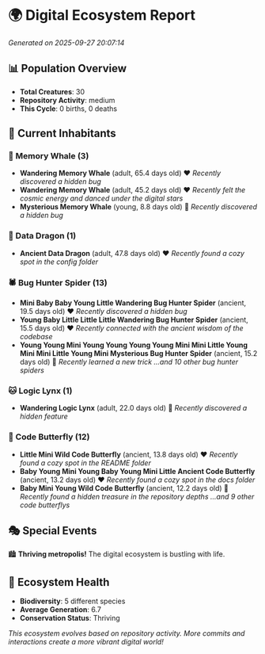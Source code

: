 # 🌍 Digital Ecosystem Report
*Generated on 2025-09-27 20:07:14*

## 📊 Population Overview
- **Total Creatures**: 30
- **Repository Activity**: medium
- **This Cycle**: 0 births, 0 deaths

## 👥 Current Inhabitants

### 🐋 Memory Whale (3)
- **Wandering Memory Whale** (adult, 65.4 days old) ❤️
  *Recently discovered a hidden bug*
- **Wandering Memory Whale** (adult, 45.2 days old) ❤️
  *Recently felt the cosmic energy and danced under the digital stars*
- **Mysterious Memory Whale** (young, 8.8 days old) 💚
  *Recently discovered a hidden bug*

### 🐉 Data Dragon (1)
- **Ancient Data Dragon** (adult, 47.8 days old) ❤️
  *Recently found a cozy spot in the config folder*

### 🕷️ Bug Hunter Spider (13)
- **Mini Baby Baby Young Little Wandering Bug Hunter Spider** (ancient, 19.5 days old) ❤️
  *Recently discovered a hidden bug*
- **Young Baby Little Little Little Wandering Bug Hunter Spider** (ancient, 15.5 days old) ❤️
  *Recently connected with the ancient wisdom of the codebase*
- **Young Young Mini Young Young Young Young Mini Mini Little Young Mini Mini Little Young Mini Mysterious Bug Hunter Spider** (ancient, 15.2 days old) 💛
  *Recently learned a new trick*
  *...and 10 other bug hunter spiders*

### 🐱 Logic Lynx (1)
- **Wandering Logic Lynx** (adult, 22.0 days old) 💚
  *Recently discovered a hidden feature*

### 🦋 Code Butterfly (12)
- **Little Mini Wild Code Butterfly** (ancient, 13.8 days old) ❤️
  *Recently found a cozy spot in the README folder*
- **Baby Young Mini Young Baby Young Mini Little Ancient Code Butterfly** (ancient, 13.2 days old) ❤️
  *Recently found a cozy spot in the docs folder*
- **Baby Mini Young Wild Code Butterfly** (ancient, 12.2 days old) 💛
  *Recently found a hidden treasure in the repository depths*
  *...and 9 other code butterflys*

## 🎭 Special Events

🏙️ **Thriving metropolis!** The digital ecosystem is bustling with life.

## 🔬 Ecosystem Health
- **Biodiversity**: 5 different species
- **Average Generation**: 6.7
- **Conservation Status**: Thriving

*This ecosystem evolves based on repository activity. More commits and interactions create a more vibrant digital world!*